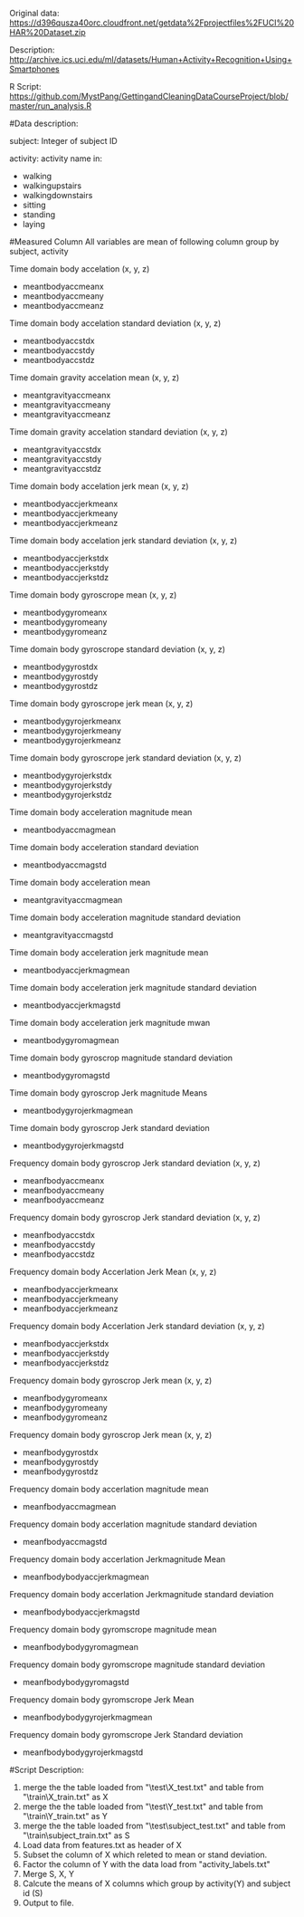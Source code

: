 Original data:
https://d396qusza40orc.cloudfront.net/getdata%2Fprojectfiles%2FUCI%20HAR%20Dataset.zip

Description:
http://archive.ics.uci.edu/ml/datasets/Human+Activity+Recognition+Using+Smartphones

R Script:
https://github.com/MystPang/GettingandCleaningDataCourseProject/blob/master/run_analysis.R

#Data description:

subject:  Integer of subject ID

activity: activity name in:
* walking
* walkingupstairs
* walkingdownstairs
* sitting
* standing
* laying      

#Measured Column
All variables are mean of following column group by subject, activity

Time domain body accelation (x, y, z)
* meantbodyaccmeanx
* meantbodyaccmeany
* meantbodyaccmeanz
	
Time domain body accelation standard deviation (x, y, z) 
* meantbodyaccstdx
* meantbodyaccstdy
* meantbodyaccstdz

Time domain gravity accelation mean (x, y, z)
* meantgravityaccmeanx
* meantgravityaccmeany
* meantgravityaccmeanz

Time domain gravity accelation standard deviation (x, y, z)
* meantgravityaccstdx
* meantgravityaccstdy
* meantgravityaccstdz

Time domain body accelation jerk mean (x, y, z)
* meantbodyaccjerkmeanx
* meantbodyaccjerkmeany
* meantbodyaccjerkmeanz

Time domain body accelation jerk standard deviation (x, y, z)
* meantbodyaccjerkstdx
* meantbodyaccjerkstdy
* meantbodyaccjerkstdz

Time domain body gyroscrope mean (x, y, z)
* meantbodygyromeanx
* meantbodygyromeany
* meantbodygyromeanz

Time domain body gyroscrope standard deviation (x, y, z)
* meantbodygyrostdx
* meantbodygyrostdy
* meantbodygyrostdz

Time domain body gyroscrope jerk mean (x, y, z)
* meantbodygyrojerkmeanx
* meantbodygyrojerkmeany
* meantbodygyrojerkmeanz

Time domain body gyroscrope jerk standard deviation (x, y, z)
* meantbodygyrojerkstdx
* meantbodygyrojerkstdy
* meantbodygyrojerkstdz

Time domain body acceleration magnitude mean
* meantbodyaccmagmean

Time domain body acceleration standard deviation
* meantbodyaccmagstd

Time domain body acceleration mean 
* meantgravityaccmagmean

Time domain body acceleration magnitude standard deviation 
* meantgravityaccmagstd

Time domain body acceleration jerk magnitude mean
* meantbodyaccjerkmagmean

Time domain body acceleration jerk magnitude standard deviation
* meantbodyaccjerkmagstd



Time domain body acceleration jerk magnitude mwan
* meantbodygyromagmean

Time domain body gyroscrop magnitude standard deviation
* meantbodygyromagstd

Time domain body gyroscrop Jerk magnitude Means
* meantbodygyrojerkmagmean

Time domain body gyroscrop Jerk standard deviation
* meantbodygyrojerkmagstd

Frequency domain body gyroscrop Jerk standard deviation (x, y, z)
* meanfbodyaccmeanx
* meanfbodyaccmeany
* meanfbodyaccmeanz

Frequency domain body gyroscrop Jerk standard deviation (x, y, z)
* meanfbodyaccstdx
* meanfbodyaccstdy
* meanfbodyaccstdz

Frequency domain body Accerlation Jerk Mean (x, y, z)
* meanfbodyaccjerkmeanx
* meanfbodyaccjerkmeany
* meanfbodyaccjerkmeanz

Frequency domain body Accerlation Jerk standard deviation (x, y, z)
* meanfbodyaccjerkstdx
* meanfbodyaccjerkstdy
* meanfbodyaccjerkstdz

Frequency domain body gyroscrop Jerk mean (x, y, z)
* meanfbodygyromeanx
* meanfbodygyromeany
* meanfbodygyromeanz

Frequency domain body gyroscrop Jerk mean (x, y, z)
* meanfbodygyrostdx
* meanfbodygyrostdy
* meanfbodygyrostdz

Frequency domain body accerlation magnitude mean
* meanfbodyaccmagmean

Frequency domain body accerlation magnitude standard deviation
* meanfbodyaccmagstd

Frequency domain body accerlation Jerkmagnitude Mean
* meanfbodybodyaccjerkmagmean

Frequency domain body accerlation Jerkmagnitude standard deviation
* meanfbodybodyaccjerkmagstd

Frequency domain body gyromscrope magnitude mean
* meanfbodybodygyromagmean

Frequency domain body gyromscrope magnitude standard deviation
* meanfbodybodygyromagstd

Frequency domain body gyromscrope Jerk Mean
* meanfbodybodygyrojerkmagmean

Frequency domain body gyromscrope Jerk Standard deviation
* meanfbodybodygyrojerkmagstd 

#Script Description:
1. merge the the table loaded from "\test\X_test.txt" and table from "\train\X_train.txt" as X
2. merge the the table loaded from "\test\Y_test.txt" and table from "\train\Y_train.txt" as Y
3. merge the the table loaded from "\test\subject_test.txt" and table from "\train\subject_train.txt" as S
4. Load data from features.txt as header of X
5. Subset the column of X which releted to mean or stand deviation.
6. Factor the column of Y with the data load from "activity_labels.txt"
7. Merge S, X, Y
8. Calcute the means of X columns which group by activity(Y) and subject id (S)
9. Output to file.

